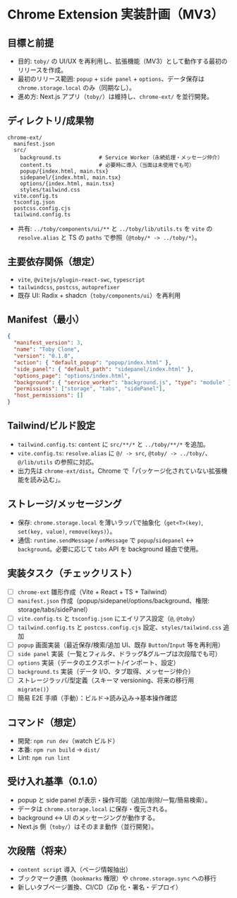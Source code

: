 # Chrome Extension 実装計画（MV3）

## 目標と前提
- 目的: `toby/` の UI/UX を再利用し、拡張機能（MV3）として動作する最初のリリースを作成。
- 最初のリリース範囲: `popup` + `side panel` + `options`、データ保存は `chrome.storage.local` のみ（同期なし）。
- 進め方: Next.js アプリ（`toby/`）は維持し、`chrome-ext/` を並行開発。

## ディレクトリ/成果物
```
chrome-ext/
  manifest.json
  src/
    background.ts            # Service Worker（永続処理・メッセージ仲介）
    content.ts               # 必要時に導入（当面は未使用でも可）
    popup/{index.html, main.tsx}
    sidepanel/{index.html, main.tsx}
    options/{index.html, main.tsx}
    styles/tailwind.css
  vite.config.ts
  tsconfig.json
  postcss.config.cjs
  tailwind.config.ts
```
- 共有: `../toby/components/ui/**` と `../toby/lib/utils.ts` を `vite` の `resolve.alias` と TS の `paths` で参照（`@toby/* -> ../toby/*`）。

## 主要依存関係（想定）
- `vite`, `@vitejs/plugin-react-swc`, `typescript`
- `tailwindcss`, `postcss`, `autoprefixer`
- 既存 UI: Radix + shadcn（`toby/components/ui`）を再利用

## Manifest（最小）
```json
{
  "manifest_version": 3,
  "name": "Toby Clone",
  "version": "0.1.0",
  "action": { "default_popup": "popup/index.html" },
  "side_panel": { "default_path": "sidepanel/index.html" },
  "options_page": "options/index.html",
  "background": { "service_worker": "background.js", "type": "module" },
  "permissions": ["storage", "tabs", "sidePanel"],
  "host_permissions": []
}
```

## Tailwind/ビルド設定
- `tailwind.config.ts`: `content` に `src/**/*` と `../toby/**/*` を追加。
- `vite.config.ts`: `resolve.alias` に `@/ -> src`, `@toby/ -> ../toby/`、`@/lib/utils` の参照に対応。
- 出力先は `chrome-ext/dist`。Chrome で「パッケージ化されていない拡張機能を読み込む」。

## ストレージ/メッセージング
- 保存: `chrome.storage.local` を薄いラッパで抽象化（`get<T>(key)`, `set(key, value)`, `remove(keys)`）。
- 通信: `runtime.sendMessage` / `onMessage` で `popup`/`sidepanel` ↔ `background`。必要に応じて `tabs` API を background 経由で使用。

## 実装タスク（チェックリスト）
- [ ] `chrome-ext` 雛形作成（Vite + React + TS + Tailwind）
- [ ] `manifest.json` 作成（popup/sidepanel/options/background、権限: storage/tabs/sidePanel）
- [ ] `vite.config.ts` と `tsconfig.json` にエイリアス設定（`@`, `@toby`）
- [ ] `tailwind.config.ts` と `postcss.config.cjs` 設定、`styles/tailwind.css` 追加
- [ ] `popup` 画面実装（最近保存/検索/追加 UI、既存 `Button`/`Input` 等を再利用）
- [ ] `side panel` 実装（一覧とフィルタ、ドラッグ&グループは次段階でも可）
- [ ] `options` 実装（データのエクスポート/インポート、設定）
- [ ] `background.ts` 実装（データ I/O、タブ取得、メッセージ仲介）
- [ ] ストレージラッパ/型定義（スキーマ versioning、将来の移行用 `migrate()`）
- [ ] 簡易 E2E 手順（手動）：ビルド→読み込み→基本操作確認

## コマンド（想定）
- 開発: `npm run dev`（watch ビルド）
- 本番: `npm run build` → `dist/`
- Lint: `npm run lint`

## 受け入れ基準（0.1.0）
- popup と side panel が表示・操作可能（追加/削除/一覧/簡易検索）。
- データは `chrome.storage.local` に保存・復元される。
- background ↔ UI のメッセージングが動作する。
- Next.js 側（`toby/`）はそのまま動作（並行開発）。

## 次段階（将来）
- `content script` 導入（ページ情報抽出）
- ブックマーク連携（`bookmarks` 権限）や `chrome.storage.sync` への移行
- 新しいタブページ置換、CI/CD（Zip 化・署名・デプロイ）
